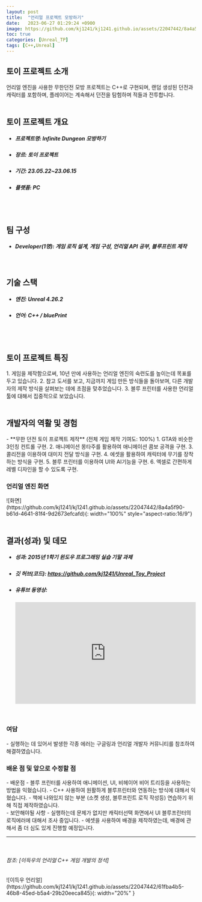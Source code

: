 ```yaml
---
layout: post
title:  "언리얼 프로젝트 모방하기"
date:   2023-06-27 01:29:24 +0900
image: https://github.com/kj1241/kj1241.github.io/assets/22047442/8a4a5f90-b61d-4641-81f4-9d2673efcafd
toc: true
categories: [Unreal_TP]
tags: [C++,Unreal]
---
```


<h2><green1_h2> 토이 프로젝트 소개 </green1_h2></h2>
언리얼 엔진을 사용한 무한던전 모방 프로젝트는 C++로 구현되며,  
랜덤 생성된 던전과 캐릭터를 포함하며,  
플레이어는 계속해서 던전을 탐험하며 적들과 전투합니다.  

<br>
<br>
<h2><green1_h2> 토이 프로젝트 개요 </green1_h2></h2><ul>
<li><h5><green1_h5>프로젝트명: </green1_h5><span> Infinite Dungeon 모방하기 </span></h5></li>
<li><h5><green1_h5>장르: </green1_h5><span> 토이 프로젝트</span></h5></li>
<li><h5><green1_h5>기간: </green1_h5><span> 23.05.22~23.06.15</span></h5></li>
<li><h5><green1_h5>플랫폼: </green1_h5><span> PC </span></h5></li></ul>


<br>
<br>
<h2><green1_h2> 팀 구성 </green1_h2></h2><ul> 
<li><h5><green1_h5>Developer(1명): </green1_h5><span> 게임 로직 설계, 게임 구성, 언리얼 API 공부, 블루프린트 제작 </span></h5></li>
</ul>

<br>
<h2><green1_h2> 기술 스택 </green1_h2></h2><ul>
<li><h5><green1_h5>엔진: </green1_h5><span> Unreal 4.26.2  </span></h5></li>
<li><h5><green1_h5>언어: </green1_h5><span> C++ / bluePrint   </span></h5></li>
</ul>

<br>
<br>
<h2 ><green1_h2> 토이 프로젝트 특징 </green1_h2></h2>
1. 게임을 제작함으로써, 10년 만에 사용하는 언리얼 엔진의 숙련도를 높이는데 목표를 두고 있습니다.
2. 참고 도서를 보고, 지금까지 게임 만든 방식들을 돌아보며, 다른 개발자의 제작 방식을 살펴보는 데에 초점을 맞추었습니다.
3. 블루 프린터를 사용한 언리얼 툴에 대해서 집중적으로 보았습니다.

<br>
<br>
<h2><green1_h2> 개발자의 역활 및 경험 </green1_h2></h2>
- **무한 던전 토이 프로젝트 제작** <span><red1_error>(전체 게임 제작 기여도: 100%)</red1_error></span>
    1. GTA와 비슷한 3인칭 컨트롤 구현.
    2. 애니메이션 몽타주를 활용하여 애니메이션 콤보 공격을 구현.
    3. 콜리전을 이용하여 대미지 전달 방식을 구현.
    4. 에셋을 활용하여 캐릭터에 무기를 장착하는 방식을 구현.
    5. 블루 프린터를 이용하여 UI와 AI기능을 구현.
    6. 엑셀로 간편하게 레벨 디자인을 할 수 있도록 구현.

<br>
<h3><green1_h3> 언리얼 엔진 화면 </green1_h3></h3>
![화면](https://github.com/kj1241/kj1241.github.io/assets/22047442/8a4a5f90-b61d-4641-81f4-9d2673efcafd){: width="100%" style="aspect-ratio:16/9"}

<br>
<br>
<h2><green1_h2> 결과(성과) 및 데모 </green1_h2></h2>
<ul>
<li><h5><green1_h5>성과: </green1_h5><span> 2015년 1학기 윈도우 프로그래밍 실습 기말 과제 </span></h5></li>
<li><h5><green1_h5>깃 허브(코드): </green1_h5><span> 
<a href="https://github.com/kj1241/Unreal_Toy_Project">https://github.com/kj1241/Unreal_Toy_Project</a> </span></h5></li>
<li><h5><green1_h5>유튜브 동영상: </green1_h5></h5> 
<iframe width="100%" style="aspect-ratio:16/9" src="https://www.youtube.com/embed/MkTLRH3twNg" title="언리얼 프로젝트 모방하기 Ver.1(무한던전)" frameborder="0" allow="accelerometer; autoplay; clipboard-write; encrypted-media; gyroscope; picture-in-picture; web-share" allowfullscreen></iframe>
</li>
</ul>

<br>
<h3><green1_h3> 여담 </green1_h3></h3>
- 실행하는 데 있어서 발생한 각종 에러는 구글링과 언리얼 개발자 커뮤니티를 참조하여 해결하였습니다.

<br>
<h3><green1_h3> 배운 점 및 앞으로 수정할 점 </green1_h3></h3>
- 배운점
    - 블루 프린터를 사용하여 애니메이션, UI, 비헤이어 비어 트리등을 사용하는 방법을 익혔습니다.
    - C++ 사용하여 원활하게 블루프린터와 연동하는 방식에 대해서 익혔습니다. 
    - 책에 나와있지 않는 부분 (소켓 생성, 블루프린트 로직 작성등) 연습하기 위해 직접 제작하였습니다. 
<br>
- 보안해야될 사항
    - 실행하는데 문제가 없지만 캐릭터선택 화면에서 UI 블루프린터의 로직에러에 대해서 조사 중입니다.
    - 에셋을 사용하여 배경을 제작하였는데, 배경에 관해서 좀 더 심도 있게 진행할 예정입니다.

<br>

---

<br>

<h6><green1_h5>참조: [이득우의 언리얼 C++ 게임 개발의 정석]</green1_h5></h6>
<p></p>
![이득우 언리얼](https://github.com/kj1241/kj1241.github.io/assets/22047442/61fba4b5-46b8-45ed-b5a4-29b20eeca845){: width="20%" }

